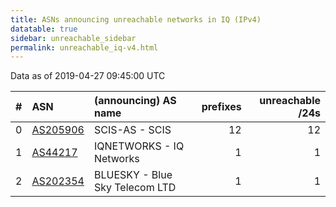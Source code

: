 ```yaml
---
title: ASNs announcing unreachable networks in IQ (IPv4)
datatable: true
sidebar: unreachable_sidebar
permalink: unreachable_iq-v4.html
---
```


Data as of 2019-04-27 09:45:00 UTC


<div class="datatable-begin"></div>

|   # | ASN                                      | (announcing) AS name           |   prefixes |   unreachable /24s |
|----:|:-----------------------------------------|:-------------------------------|-----------:|-------------------:|
|   0 | [AS205906](unreachable_AS205906-v4.html) | SCIS-AS - SCIS                 |         12 |                 12 |
|   1 | [AS44217](unreachable_AS44217-v4.html)   | IQNETWORKS - IQ Networks       |          1 |                  1 |
|   2 | [AS202354](unreachable_AS202354-v4.html) | BLUESKY - Blue Sky Telecom LTD |          1 |                  1 |

<div class="datatable-end"></div>
